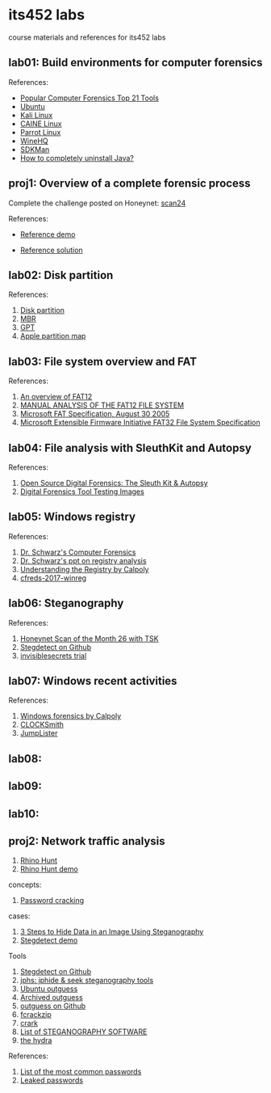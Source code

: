 # its452 labs
course materials and references for its452 labs

## lab01: Build environments for computer forensics

References:
* [Popular Computer Forensics Top 21 Tools](https://resources.infosecinstitute.com/computer-forensics-tools)
* [Ubuntu](https://ubuntu.com)
* [Kali Linux](https://www.kali.org)
* [CAINE Linux](https://www.caine-live.net)
* [Parrot Linux](https://parrotlinux.org/)
* [WineHQ](https://www.winehq.org/)
* [SDKMan](https://sdkman.io/)
* [How to completely uninstall Java?](https://askubuntu.com/questions/84483/how-to-completely-uninstall-java)


## proj1: Overview of a complete forensic process
Complete the challenge posted on Honeynet: [scan24](http://old.honeynet.org/scans/scan24/)

References:
* [Reference demo](https://www.pcsympathy.com/2008/03/22/my-first-autopsy/)

* [Reference solution](http://old.honeynet.org/scans/scan24/sol/dennis/index.htm)



## lab02: Disk partition

References:
1. [Disk partition](https://en.wikipedia.org/wiki/Disk_partitioning)
2. [MBR](https://en.wikipedia.org/wiki/Master_boot_record)
3. [GPT](https://en.wikipedia.org/wiki/GUID_Partition_Table)
4. [Apple partition map](https://en.wikipedia.org/wiki/Apple_Partition_Map)

## lab03: File system overview and FAT

References:
1. [An overview of FAT12](http://www.disc.ua.es/~gil/FAT12Description.pdf)
2. [MANUAL ANALYSIS OF THE FAT12 FILE SYSTEM](http://alexander.khleuven.be/courses/bs1/fat12/fat12.html)
3. [Microsoft FAT Specification, August 30 2005](http://read.pudn.com/downloads77/ebook/294884/FAT32%20Spec%20%28SDA%20Contribution%29.pdf)
4. [Microsoft Extensible Firmware Initiative FAT32 File System Specification](https://staff.washington.edu/dittrich/misc/fatgen103.pdf)

## lab04: File analysis with SleuthKit and Autopsy

References:
1. [Open Source Digital Forensics: The Sleuth Kit & Autopsy](http://sleuthkit.org/)
2. [Digital Forensics Tool Testing Images](http://dftt.sourceforge.net/)

## lab05: Windows registry

References:
1. [Dr. Schwarz's Computer Forensics](http://www.cse.scu.edu/~tschwarz/COEN252_13/ln.html)
2. [Dr. Schwarz's ppt on registry analysis](http://www.cse.scu.edu/~tschwarz/COEN252_13/PPT/Windows%20Registry%20Analysis.pptx)
3. [Understanding the Registry  by Calpoly](https://cci.calpoly.edu/2019-digital-forensics-downloads)
4. [cfreds-2017-winreg](https://www.cfreds.nist.gov/winreg/cfreds-2017-winreg/cfreds-2017-winreg.html)

## lab06: Steganography
References:
1. [Honeynet Scan of the Month 26 with TSK](http://www.sleuthkit.org/case/sotm_26/index.html)
2. [Stegdetect on Github](https://github.com/abeluck/stegdetect)
3. [invisiblesecrets trial](http://www.invisiblesecrets.com/download.html)

## lab07: Windows recent activities
References:
1. [Windows forensics by Calpoly](https://cci.calpoly.edu/2019-digital-forensics-downloads)
2. [CLOCKSmith](http://evigator.com/free-apps/clocksmith)
3. [JumpLister](https://github.com/woanware/JumpLister)

## lab08:

## lab09:

## lab10:

## proj2: Network traffic analysis

1. [Rhino Hunt](https://www.cfreds.nist.gov/dfrws/Rhino\_Hunt.html)
2. [Rhino Hunt demo](https://makemyday.io/post/rhino-hunt-part-1/)

concepts:

1. [Password cracking](https://en.wikipedia.org/wiki/Password\_cracking)

cases:

1. [3 Steps to Hide Data in an Image Using Steganography](https://www.alpinesecurity.com/blog/3-steps-to-hide-data-in-an-image-using-steganography)
2. [Stegdetect demo](https://www.rcbc.edu/files/PDFFiles/service-learning/bdd/Session%201_StegDetect.pdf)

Tools

1. [Stegdetect on Github](https://github.com/abeluck/stegdetect)
2. [jphs: jphide & seek steganography tools ](https://github.com/h3xx/jphs)
3. [Ubuntu outguess](http://manpages.ubuntu.com/manpages/disco/man1/outguess.1.html)
4. [Archived outguess](http://web.archive.org/web/20150415220609/http://www.outguess.org/download.php)
5. [outguess on Github](https://github.com/resurrecting-open-source-projects/outguess)
6. [fcrackzip](http://manpages.ubuntu.com/manpages/bionic/man1/fcrackzip.1.html)
7. [crark](http://www.crark.net/)
8. [List of STEGANOGRAPHY SOFTWARE](http://www.jjtc.com/Steganography/tools.html)
9. [the hydra](https://github.com/vanhauser-thc/thc-hydra)

References:

1. [List of the most common passwords](https://en.wikipedia.org/wiki/List\_of\_the\_most\_common\_passwords)
2. [Leaked passwords](https://wiki.skullsecurity.org/index.php?title=Passwords)


